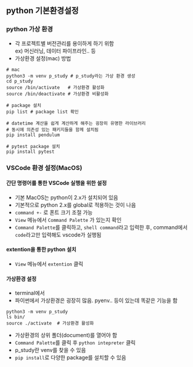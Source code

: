 ## python 기본환경설정

### python 가상 환경
- 각 프로젝트별 버전관리를 용이하게 하기 위함  
  ex) 머신러닝, 데이터 파이프라인.. 등
- 가상환경 설정(mac) 방법
~~~shell
# mac
python3 -m venv p_study # p_study라는 가상 환경 생성
cd p_study
source /bin/activate   # 가상환경 활성화
source /bin/deactivate # 가상환경 비활성화

# package 설치
pip list # package list 확인

# datetime 계산을 쉽게 계산하게 해주는 굉장히 유명한 라이브러리
# 동시에 의존성 있는 패키지들을 함께 설치됨
pip install pendulum 

# pytest package 설치
pip install pytest
~~~

### VSCode 환경 설정(MacOS)

#### 간단 명령어를 통한 VSCode 실행을 위한 설정
- 기본 MacOS는 python이 2.x가 설치되어 있음
- 기본적으로 python 2.x를 global로 적용하는 것이 나음
- `command +-` 로 폰트 크기 조절 가능
- `View` 메뉴에서 `Command Palette` 가 있는지 확인
- `Command Palette`를 클릭하고, `shell command`라고 입력한 후, command에서 `code`라고만 입력해도 vscode가 실행됨

#### extention을 통한 python 설치
- `View` 메뉴에서 `extention` 클릭

#### 가상환경 설정
- terminal에서 
- 파이썬에서 가상환경은 굉장히 많음. pyenv.. 등이 있는데 똑같은 기능을 함
~~~shell
python3 -m venv p_study  
ls bin/
source ./activate  # 가상환경 활성화
~~~
- 가상환경의 상위 폴더(document)를 열어야 함
- `Command Palette`를 클릭 후 `python intepreter` 클릭
- p_study란 venv를 찾을 수 있음
- `pip install`로 다양한 package를 설치할 수 있음